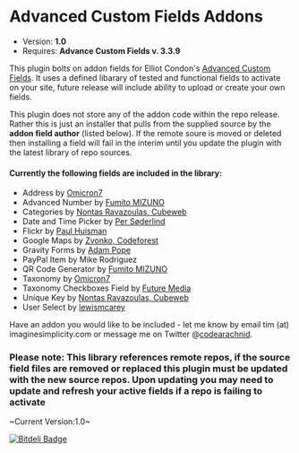 # Advanced Custom Fields Addons

* Version: **1.0**
* Requires: **Advance Custom Fields v. 3.3.9**

This plugin bolts on addon fields for Elliot Condon's [Advanced Custom Fields](http://www.advancedcustomfields.com). It uses a defined libarary of tested and functional fields to activate on your site, future release will include ability to upload or create your own fields. 

This plugin does not store any of the addon code within the repo release. Rather this is just an installer that pulls from the supplied source by the **addon field author** (listed below). If the remote soure is moved or deleted then installing a field will fail in the interim until you update the plugin with the latest library of repo sources.

#### Currently the following fields are included in the library:

* Address by [Omicron7](https://github.com/GCX/acf-address-field)
* Advanced Number by [Fumito MIZUNO](https://github.com/ounziw/numfield-advanced-custom-fields)
* Categories by [Nontas Ravazoulas, Cubeweb](https://github.com/cubeweb/acf-addons)
* Date and Time Picker by [Per Søderlind](http://soderlind.no/archives/2012/03/09/time-picker-field-for-advanced-custom-fields/)
* Flickr by [Paul Huisman](http://paulhuisman-online.nl/)
* Google Maps by [Zvonko, Codeforest](http://www.codeforest.net/)
* Gravity Forms by [Adam Pope](https://github.com/stormuk/Gravity-Forms-ACF-Field)
* PayPal Item by Mike Rodriguez
* QR Code Generator by [Fumito MIZUNO](https://github.com/ounziw/qrcode_acf)
* Taxonomy by [Omicron7](https://github.com/GCX/acf-taxonomy-field)
* Taxonomy Checkboxes Field by [Future Media](http://futuremedia.gr/)
* Unique Key by [Nontas Ravazoulas, Cubeweb](https://github.com/cubeweb/acf-addons)
* User Select by [lewismcarey](http://twitter.com/lewismcarey)

Have an addon you would like to be included - let me know by email tim (at) imaginesimplicity.com or message me on Twitter @[codearachnid](http://www.twitter.com/codearachnid).

### Please note: This library references remote repos, if the source field files are removed or replaced this plugin must be updated with the new source repos. Upon updating you may need to update and refresh your active fields if a repo is failing to activate

~Current Version:1.0~

[![Bitdeli Badge](https://d2weczhvl823v0.cloudfront.net/netconstructor/acf-addons/trend.png)](https://bitdeli.com/free "Bitdeli Badge")

